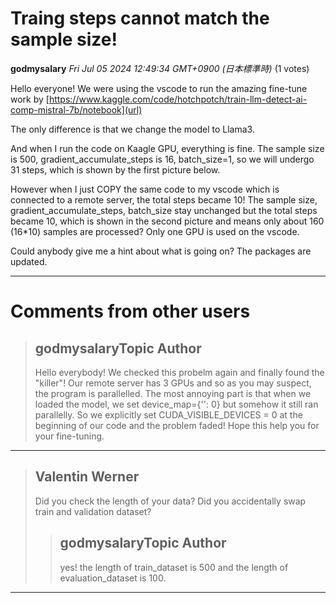 # Traing steps cannot match the sample size!

**godmysalary** *Fri Jul 05 2024 12:49:34 GMT+0900 (日本標準時)* (1 votes)

Hello everyone! We were using the vscode to run the amazing fine-tune work by [https://www.kaggle.com/code/hotchpotch/train-llm-detect-ai-comp-mistral-7b/notebook](url)

The only difference is that we change the model to Llama3. 

And when I run the code on Kaagle GPU, everything is fine. The sample size is 500, gradient_accumulate_steps is 16, batch_size=1, so we will undergo 31 steps, which is shown by the first picture below. 

However when I just COPY the same code to my vscode which is connected to a remote server, the total steps became 10! The sample size, gradient_accumulate_steps, batch_size stay unchanged but the total steps became 10, which is shown in the second picture and means only about 160 (16*10) samples are processed? Only one GPU is used on the vscode. 

Could anybody give me a hint about what is going on? The packages are updated. 



---

 # Comments from other users

> ## godmysalaryTopic Author
> 
> Hello everybody! We checked this probelm again and finally found the "killer"! Our remote server has 3 GPUs and so as you may suspect, the program is parallelled. The most annoying part is that when we loaded the model, we set device_map={'': 0} but somehow it still ran parallelly. So we explicitly set CUDA_VISIBLE_DEVICES = 0 at the beginning of our code and the problem faded! Hope this help you for your fine-tuning.
> 
> 
> 


---

> ## Valentin Werner
> 
> Did you check the length of your data? Did you accidentally swap train and validation dataset?
> 
> 
> 
> > ## godmysalaryTopic Author
> > 
> > yes! the length of train_dataset is 500 and the length of evaluation_dataset is 100.
> > 
> > 
> > 


---

